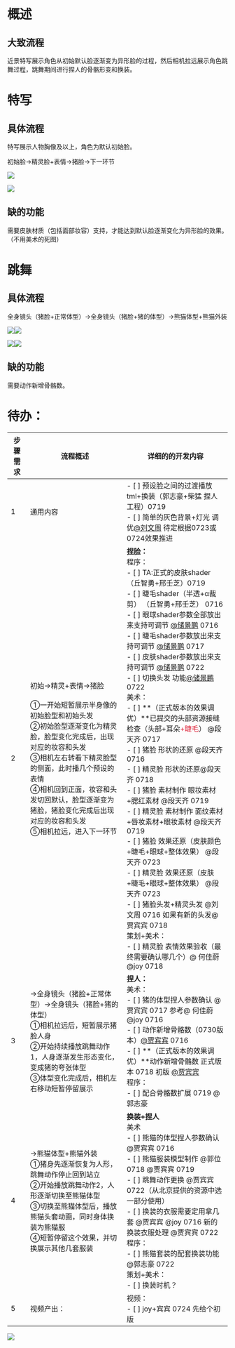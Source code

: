 # 概述
## 大致流程
近景特写展示角色从初始默认脸逐渐变为异形脸的过程，然后相机拉远展示角色跳舞过程，跳舞期间进行捏人的骨骼形变和换装。

# 特写
## 具体流程
特写展示人物胸像及以上，角色为默认初始脸。

初始脸->精灵脸+表情->猪脸->下一环节

![](https://cdn.nlark.com/yuque/0/2024/png/43256847/1720766716672-54ee73d7-faf0-4a43-85d8-846f49b7fbbf.png?x-oss-process=image%2Fformat%2Cwebp%2Fresize%2Cw_782%2Climit_0)

![](https://cdn.nlark.com/yuque/0/2024/jpeg/43256847/1720769601352-534d6f55-3f49-4bcc-a631-9464ee9b1734.jpeg?x-oss-process=image%2Fformat%2Cwebp)

## 缺的功能
需要皮肤材质（包括面部妆容）支持，才能达到默认脸逐渐变化为异形脸的效果。（不用美术的死图）

# 跳舞
## 具体流程
全身镜头（猪脸+正常体型）->全身镜头（猪脸+猪的体型）->熊猫体型+熊猫外装

![](https://cdn.nlark.com/yuque/0/2024/jpeg/43256847/1721109345849-88052e91-1148-40dd-bcdb-7808f41378b0.jpeg)![](https://cdn.nlark.com/yuque/0/2024/png/43256847/1721109401978-188e7b85-a614-4aed-88ee-c78673da3c69.png)

![](https://cdn.nlark.com/yuque/0/2024/png/43256847/1721109166213-50bd5a27-293f-423a-ad22-71c02d57783c.png)![](https://cdn.nlark.com/yuque/0/2024/jpeg/43256847/1721109254506-82fb1176-3f04-4002-bcea-5160ca4d691f.jpeg)

## 缺的功能
需要动作新增骨骼数。

# 待办：
| 步骤需求 | 流程概述 | 详细的的开发内容 |
| --- | --- | --- |
| 1 | 通用内容 | - [ ] 预设脸之间的过渡播放 tml+换装（郭志豪+柴猛 捏人工程）0719<br/>- [ ] 简单的灰色背景+灯光  调优[@刘文周](undefined/liuwenzhou-tigm7) 待定根据0723或0724效果推进 |
| 2 | 初始->精灵+表情->猪脸<br/><br/>①一开始短暂展示半身像的初始脸型和初始头发<br/>②初始脸型逐渐变化为精灵脸，脸型变化完成后，出现对应的妆容和头发<br/>③相机左右转看下精灵脸型的侧面，此时播几个预设的表情<br/>④相机回到正面，妆容和头发切回默认，脸型逐渐变为猪脸，猪脸变化完成后出现对应的妆容和头发<br/>⑤相机拉远，进入下一环节 | **捏脸：**<br/>程序：<br/>- [ ] TA:正式的皮肤shader （丘智勇+邢壬芝）0719<br/>- [ ] 睫毛shader（半透+α裁剪） （丘智勇+邢壬芝） 0716<br/>- [ ] 眼球shader参数全部放出来支持可调节 [@储景鹏](undefined/xenost) 0716<br/>- [ ] 睫毛shader参数放出来支持可调节 [@储景鹏](undefined/xenost) 0717<br/>- [ ] 皮肤shader参数放出来支持可调节 [@储景鹏](undefined/xenost) 0722<br/>- [ ] 切换头发 功能[@储景鹏](undefined/xenost) 0722<br/>美术：<br/>- [ ] **（正式版本的效果调优）**已提交的头部资源接缝检查（头部+耳朵<font style="color:#DF2A3F;">+睫毛</font>）  @段天齐 0717<br/>- [ ] 猪脸 形状的还原 @段天齐 0716<br/>- [ ] 精灵脸 形状的还原@段天齐 0718<br/>- [ ] 猪脸 素材制作 眼妆素材+腮红素材 @段天齐 0719<br/>- [ ] 精灵脸 素材制作 面纹素材+唇妆素材+眼妆素材 @段天齐  0719<br/>- [ ] 猪脸 效果还原（皮肤颜色+睫毛+眼球+整体效果） @段天齐 0723<br/>- [ ] 精灵脸 效果还原（皮肤+睫毛+眼球+整体效果）  @段天齐 0723<br/>- [ ] 猪脸头发+精灵头发 @刘文周 0716 如果有新的头发@贾宾宾 0718<br/>策划+美术：<br/>- [ ] 精灵脸 表情效果验收（最终需要确认哪几个）@ 何佳蔚   @joy 0718 |
| 3 | ->全身镜头（猪脸+正常体型）->全身镜头（猪脸+猪的体型）<br/>①相机拉远后，短暂展示猪脸人身<br/>②开始持续播放跳舞动作1，人身逐渐发生形态变化，变成猪的夸张体型<br/>③体型变化完成后，相机左右移动短暂停留展示 | **捏人：**<br/>美术：<br/>- [ ] 猪的体型捏人参数确认 @贾宾宾 0717  参考@ 何佳蔚  @joy 0716<br/>- [ ] 动作新增骨骼数（0730版本）[@贾宾宾](undefined/u41884774)  0716<br/>- [ ] **（正式版本的效果调优）**动作新增骨骼数 正式版本 0718 初版 [@贾宾宾](undefined/u41884774)<br/>程序：<br/>- [ ] 配合骨骼数扩展 0719 @郭志豪 |
| 4 | ->熊猫体型+熊猫外装<br/>①猪身先逐渐恢复为人形，跳舞动作停止回到站立<br/>②开始播放跳舞动作2，人形逐渐切换至熊猫体型<br/>③切换至熊猫体型后，播放熊猫头套动画，同时身体换装为熊猫服<br/>④短暂停留这个效果，并切换展示其他几套服装 | **换装+捏人**<br/>美术<br/>- [ ] 熊猫的体型捏人参数确认  @贾宾宾 0716<br/>- [ ] 熊猫服装模型制作 @郭位  0718 @贾宾宾 0719<br/>- [ ] 跳舞动作更换 @贾宾宾 0722（从北京提供的资源中选一部分使用）<br/>- [ ] 换装的衣服需要定用拿几套  @贾宾宾 @joy 0716  新的换装衣服处理 @贾宾宾 0722<br/>程序：<br/>- [ ] 熊猫套装的配套换装功能@郭志豪 0722<br/>策划+美术：<br/>- [ ] 换装时机？ |
| 5 | 视频产出： | 视频：<br/>- [ ] joy+宾宾 0724 先给个初版 |


![](https://cdn.nlark.com/yuque/0/2024/png/43556558/1721211150212-d6b11ec2-67d5-4836-93c7-c863f7c91ead.png)

 

